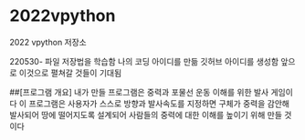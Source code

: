 # 2022vpython
2022 vpython 저장소


220530- 파일 저장법을 학습함
나의 코딩 아이디를 만듦
깃허브 아이디를 생성함
앞으로 이것으로 펼쳐갈 것들이 기대됨


##[프로그램 개요]
내가 만들 프로그램은 중력과 포물선 운동 이해를 위한 발사 게임이다 이 프로그램은 사용자가 스스로 방향과 발사속도를 지정하면 구체가 중력을 감안해 발사되어 땅에 떨어지도록 설계되어 사람들의 중력에 대한 이해를 높이기 위해 만들 것이다
